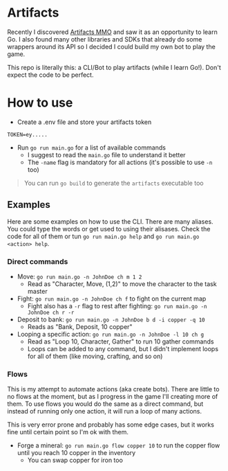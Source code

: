 # Artifacts

Recently I discovered [Artifacts MMO](https://www.artifactsmmo.com/) and saw it as an opportunity to learn Go. I also found many other libraries and SDKs that already do some wrappers around its API so I decided I could build my own bot to play the game.

This repo is literally this: a CLI/Bot to play artifacts (while I learn Go!). Don't expect the code to be perfect.

# How to use

- Create a .env file and store your artifacts token

```
TOKEN=ey.....
```

- Run `go run main.go` for a list of available commands
    - I suggest to read the `main.go` file to understand it better
    - The `-name` flag is mandatory for all actions (it's possible to use `-n` too)

> You can run `go build` to generate the `artifacts` executable too

## Examples

Here are some examples on how to use the CLI. There are many aliases. You could type the words or get used to using their alisases. Check the code for all of them or tun `go run main.go help` and `go run main.go <action> help`.

### Direct commands

- Move: `go run main.go -n JohnDoe ch m 1 2`
    - Read as "Character, Move, (1,2)" to move the character to the task master
- Fight: `go run main.go -n JohnDoe ch f` to fight on the current map
    - Fight also has a `-r` flag to rest after fighting: `go run main.go -n JohnDoe ch r -r`
- Deposit to bank: `go run main.go -n JohnDoe b d -i copper -q 10`
    - Reads as "Bank, Deposit, 10 copper"
- Looping a specific action: `go run main.go -n JohnDoe -l 10 ch g`
    - Read as "Loop 10, Character, Gather" to run 10 gather commands
    - Loops can be added to any command, but I didn't implement loops for all of them (like moving, crafting, and so on)

### Flows

This is my attempt to automate actions (aka create bots). There are little to no flows at the moment, but as I progress in the game I'll creating more of them. To use flows you would do the same as a direct command, but instead of running only one action, it will run a loop of many actions.

This is very error prone and probably has some edge cases, but it works fine until certain point so I'm ok with them.

- Forge a mineral: `go run main.go flow copper 10` to run the copper flow until you reach 10 copper in the inventory
    - You can swap copper for iron too
